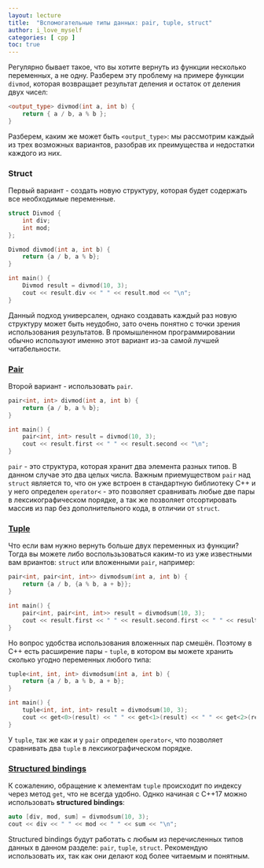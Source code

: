 ```yaml
---
layout: lecture
title:  "Вспомогательные типы данных: pair, tuple, struct"
author: i_love_myself
categories: [ cpp ]
toc: true
---
```


Регулярно бывает такое, что вы хотите вернуть из функции несколько переменных, а не одну. Разберем эту проблему на примере функции `divmod`, которая возвращает результат деления и остаток от деления двух чисел:

```cpp
<output_type> divmod(int a, int b) {
    return { a / b, a % b };
}
```

Разберем, каким же может быть `<output_type>`: мы рассмотрим каждый из трех возможных вариантов, разобрав их преимущества и недостатки каждого из них.

### Struct

Первый вариант - создать новую структуру, которая будет содержать все необходимые переменные.

```cpp
struct Divmod {
    int div;
    int mod;
};

Divmod divmod(int a, int b) {
    return {a / b, a % b};
}

int main() {
    Divmod result = divmod(10, 3);
    cout << result.div << " " << result.mod << "\n";
}
```

Данный подход универсален, однако создавать каждый раз новую структуру может быть неудобно, зато очень понятно с точки зрения использования результатов. В промышленном программировании обычно используют именно этот вариант из-за самой лучшей читабельности.

### [Pair](https://en.cppreference.com/w/cpp/utility/pair)

Второй вариант - использовать `pair`.

```cpp
pair<int, int> divmod(int a, int b) {
    return {a / b, a % b};
}

int main() {
    pair<int, int> result = divmod(10, 3);
    cout << result.first << " " << result.second << "\n";
}
```

`pair` - это структура, которая хранит два элемента разных типов. В данном случае это два целых числа. Важным приемуществом `pair` над `struct` является то, что он уже встроен в стандартную библиотеку C++ и у него определен `operator<` - это позволяет сравнивать любые две пары в лексикографическом порядке, а так же позволяет отсортировать массив из пар без дополнительного кода, в отличии от `struct`.

### [Tuple](https://en.cppreference.com/w/cpp/utility/tuple)

Что если вам нужно вернуть больше двух переменных из функции? Тогда вы можете либо воспользьзоваться каким-то из уже известными вам вриантов: `struct` или вложенными `pair`, например:

```cpp
pair<int, pair<int, int>> divmodsum(int a, int b) {
    return {a / b, {a % b, a + b}};
}

int main() {
    pair<int, pair<int, int>> result = divmodsum(10, 3);
    cout << result.first << " " << result.second.first << " " << result.second.second << "\n";
}
```

Но вопрос удобства использования вложенных пар смешён. Поэтому в С++ есть расширение пары - `tuple`, в котором вы можете хранить сколько угодно переменных любого типа:

```cpp
tuple<int, int, int> divmodsum(int a, int b) {
    return {a / b, a % b, a + b};
}

int main() {
    tuple<int, int, int> result = divmodsum(10, 3);
    cout << get<0>(result) << " " << get<1>(result) << " " << get<2>(result) << "\n";
}
```

У `tuple`, так же как и у `pair` определен `operator<`, что позволяет сравнивать два `tuple` в лексикографическом порядке.

### [Structured bindings](https://en.cppreference.com/w/cpp/language/structured_binding)

К сожалению, обращение к элементам `tuple` происходит по индексу через метод `get`, что не всегда удобно. Однко начиная с C++17 можно использовать __structured bindings__:

```cpp
auto [div, mod, sum] = divmodsum(10, 3);
cout << div << " " << mod << " " << sum << "\n";
```

Structured bindings будут работать с любым из перечисленных типов данных в данном разделе: `pair`, `tuple`, `struct`. Рекомендую использовать их, так как они делают код более читаемым и понятным.

